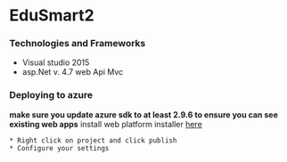 # EduSmart2



### Technologies and Frameworks

* Visual studio 2015
* asp.Net v. 4.7 web Api Mvc

### Deploying to azure
 **make sure you update azure sdk to at least 2.9.6 to ensure you can see existing web apps**
 install web platform installer [here](http://go.microsoft.com/fwlink/?LinkId=746481)

```
* Right click on project and click publish
* Configure your settings

```
